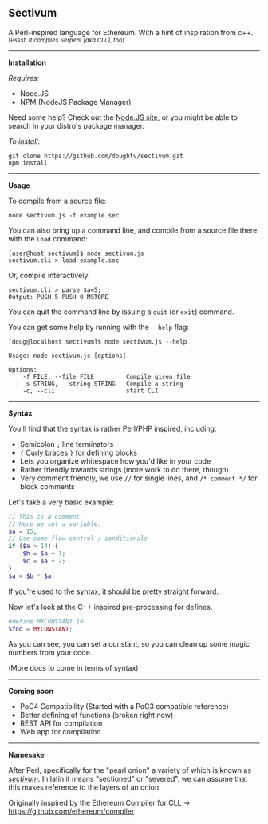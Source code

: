 Sectivum
---

A Perl-inspired language for Ethereum. With a hint of inspiration from c++. 
<sub>(*Pssst, It compiles Serpent [aka CLL], too*)</sub>

----

**Installation**

*Requires:*

- Node.JS
- NPM (NodeJS Package Manager)

Need some help? Check out the [Node.JS site](http://nodejs.org/), or you might be able to search in your distro's package manager.

*To install:*

    git clone https://github.com/dougbtv/sectivum.git
    npm install

----

**Usage**

To compile from a source file:

    node sectivum.js -f example.sec

You can also bring up a command line, and compile from a source file there with the `load` command:

    [user@host sectivum]$ node sectivum.js 
    sectivum.cli > load example.sec

Or, compile interactively:

    sectivum.cli > parse $a=5;
    Output: PUSH 5 PUSH 0 MSTORE  

You can quit the command line by issuing a `quit` (or `exit`) command.

You can get some help by running with the `--help` flag:

    [doug@localhost sectivum]$ node sectivum.js --help
    
    Usage: node sectivum.js [options]
    
    Options:
        -f FILE, --file FILE         Compile given file
        -s STRING, --string STRING   Compile a string
        -c, --cli                    start CLI

----

**Syntax**

You'll find that the syntax is rather Perl/PHP inspired, including:

- Semicolon `;` line terminators
- `{` Curly braces `}` for defining blocks
- Lets you organize whitespace how you'd like in your code
- Rather friendly towards strings (more work to do there, though)
- Very comment friendly, we use `//` for single lines, and `/* comment */` for block comments

Let's take a very basic example:

```php
// This is a comment.
// Here we set a variable.
$a = 15;
// Use some flow-control / conditionals
if ($a > 14) {
    $b = $a + 1;
    $c = $a + 2;
}
$a = $b * $a;
```

If you're used to the syntax, it should be pretty straight forward.

Now let's look at the C++ inspired pre-processing for defines.

```php
#define MYCONSTANT 10
$foo = MYCONSTANT;
```

As you can see, you can set a constant, so you can clean up some magic numbers from your code.

(More docs to come in terms of syntax)

----

**Coming soon**

- PoC4 Compatibility (Started with a PoC3 compatible reference)
- Better defining of functions (broken right now)
- REST API for compilation
- Web app for compilation

----

**Namesake**

After Perl, specifically for the "pearl onion" a variety of which is known as [*sectivum*](http://en.wikipedia.org/wiki/Pearl_onion). In latin it means "sectioned" or "severed", we can assume that this makes reference to the layers of an onion.

Originally inspired by the Ethereum Compiler for CLL -> https://github.com/ethereum/compiler
